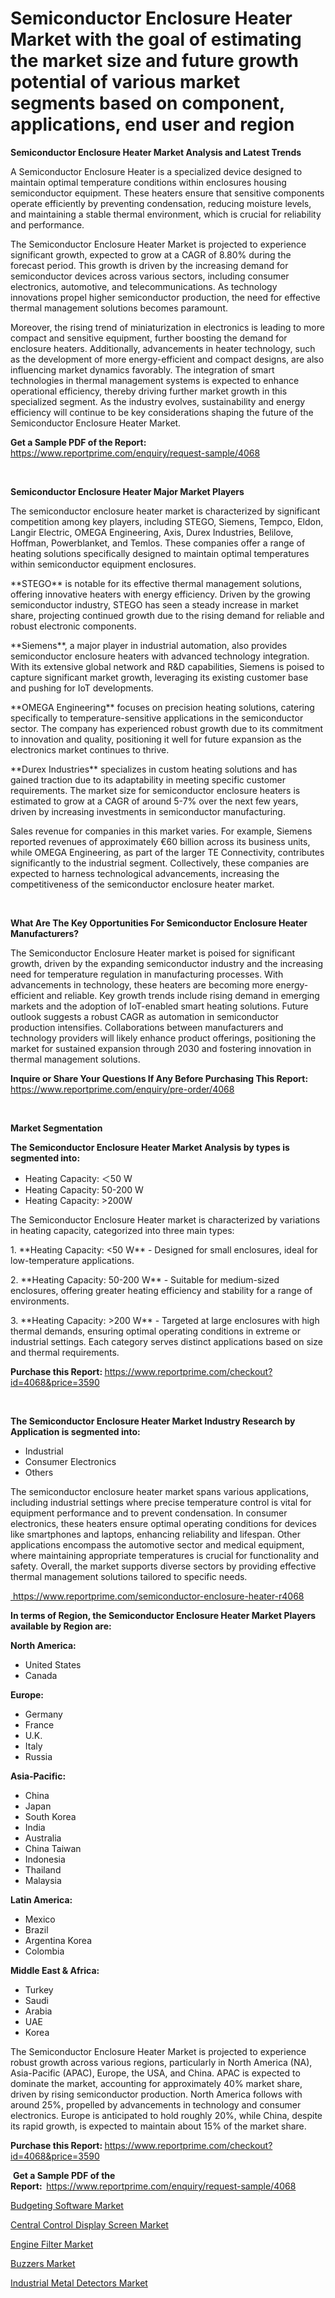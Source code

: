 <p><h1>Semiconductor Enclosure Heater Market with the goal of estimating the market size and future growth potential of various market segments based on component, applications, end user and region</h1></p><p><strong>Semiconductor Enclosure Heater Market Analysis and Latest Trends</strong></p>
<p><p>A Semiconductor Enclosure Heater is a specialized device designed to maintain optimal temperature conditions within enclosures housing semiconductor equipment. These heaters ensure that sensitive components operate efficiently by preventing condensation, reducing moisture levels, and maintaining a stable thermal environment, which is crucial for reliability and performance.</p><p>The Semiconductor Enclosure Heater Market is projected to experience significant growth, expected to grow at a CAGR of 8.80% during the forecast period. This growth is driven by the increasing demand for semiconductor devices across various sectors, including consumer electronics, automotive, and telecommunications. As technology innovations propel higher semiconductor production, the need for effective thermal management solutions becomes paramount. </p><p>Moreover, the rising trend of miniaturization in electronics is leading to more compact and sensitive equipment, further boosting the demand for enclosure heaters. Additionally, advancements in heater technology, such as the development of more energy-efficient and compact designs, are also influencing market dynamics favorably. The integration of smart technologies in thermal management systems is expected to enhance operational efficiency, thereby driving further market growth in this specialized segment. As the industry evolves, sustainability and energy efficiency will continue to be key considerations shaping the future of the Semiconductor Enclosure Heater Market.</p></p>
<p><strong>Get a Sample PDF of the Report:&nbsp;</strong> <a href="https://www.reportprime.com/enquiry/request-sample/4068">https://www.reportprime.com/enquiry/request-sample/4068</a></p>
<p>&nbsp;</p>
<p><strong>Semiconductor Enclosure Heater Major Market Players</strong></p>
<p><p>The semiconductor enclosure heater market is characterized by significant competition among key players, including STEGO, Siemens, Tempco, Eldon, Langir Electric, OMEGA Engineering, Axis, Durex Industries, Belilove, Hoffman, Powerblanket, and Temlos. These companies offer a range of heating solutions specifically designed to maintain optimal temperatures within semiconductor equipment enclosures.</p><p>**STEGO** is notable for its effective thermal management solutions, offering innovative heaters with energy efficiency. Driven by the growing semiconductor industry, STEGO has seen a steady increase in market share, projecting continued growth due to the rising demand for reliable and robust electronic components.</p><p>**Siemens**, a major player in industrial automation, also provides semiconductor enclosure heaters with advanced technology integration. With its extensive global network and R&D capabilities, Siemens is poised to capture significant market growth, leveraging its existing customer base and pushing for IoT developments.</p><p>**OMEGA Engineering** focuses on precision heating solutions, catering specifically to temperature-sensitive applications in the semiconductor sector. The company has experienced robust growth due to its commitment to innovation and quality, positioning it well for future expansion as the electronics market continues to thrive.</p><p>**Durex Industries** specializes in custom heating solutions and has gained traction due to its adaptability in meeting specific customer requirements. The market size for semiconductor enclosure heaters is estimated to grow at a CAGR of around 5-7% over the next few years, driven by increasing investments in semiconductor manufacturing.</p><p>Sales revenue for companies in this market varies. For example, Siemens reported revenues of approximately €60 billion across its business units, while OMEGA Engineering, as part of the larger TE Connectivity, contributes significantly to the industrial segment. Collectively, these companies are expected to harness technological advancements, increasing the competitiveness of the semiconductor enclosure heater market.</p></p>
<p>&nbsp;</p>
<p><strong>What Are The Key Opportunities For Semiconductor Enclosure Heater Manufacturers?</strong></p>
<p><p>The Semiconductor Enclosure Heater market is poised for significant growth, driven by the expanding semiconductor industry and the increasing need for temperature regulation in manufacturing processes. With advancements in technology, these heaters are becoming more energy-efficient and reliable. Key growth trends include rising demand in emerging markets and the adoption of IoT-enabled smart heating solutions. Future outlook suggests a robust CAGR as automation in semiconductor production intensifies. Collaborations between manufacturers and technology providers will likely enhance product offerings, positioning the market for sustained expansion through 2030 and fostering innovation in thermal management solutions.</p></p>
<p><strong>Inquire or Share Your Questions If Any Before Purchasing This Report:</strong> <a href="https://www.reportprime.com/enquiry/pre-order/4068">https://www.reportprime.com/enquiry/pre-order/4068</a></p>
<p>&nbsp;</p>
<p><strong>Market Segmentation</strong></p>
<p><strong>The Semiconductor Enclosure Heater Market Analysis by types is segmented into:</strong></p>
<p><ul><li>Heating Capacity: ＜50 W</li><li>Heating Capacity: 50-200 W</li><li>Heating Capacity: >200W</li></ul></p>
<p><p>The Semiconductor Enclosure Heater market is characterized by variations in heating capacity, categorized into three main types: </p><p>1. **Heating Capacity: <50 W** - Designed for small enclosures, ideal for low-temperature applications. </p><p>2. **Heating Capacity: 50-200 W** - Suitable for medium-sized enclosures, offering greater heating efficiency and stability for a range of environments. </p><p>3. **Heating Capacity: >200 W** - Targeted at large enclosures with high thermal demands, ensuring optimal operating conditions in extreme or industrial settings. Each category serves distinct applications based on size and thermal requirements.</p></p>
<p><strong>Purchase this Report:&nbsp;</strong><a href="https://www.reportprime.com/checkout?id=4068&price=3590">https://www.reportprime.com/checkout?id=4068&price=3590</a></p>
<p>&nbsp;</p>
<p><strong>The Semiconductor Enclosure Heater Market Industry Research by Application is segmented into:</strong></p>
<p><ul><li>Industrial</li><li>Consumer Electronics</li><li>Others</li></ul></p>
<p><p>The semiconductor enclosure heater market spans various applications, including industrial settings where precise temperature control is vital for equipment performance and to prevent condensation. In consumer electronics, these heaters ensure optimal operating conditions for devices like smartphones and laptops, enhancing reliability and lifespan. Other applications encompass the automotive sector and medical equipment, where maintaining appropriate temperatures is crucial for functionality and safety. Overall, the market supports diverse sectors by providing effective thermal management solutions tailored to specific needs.</p></p>
<p><a href="https://www.reportprime.com/semiconductor-enclosure-heater-r4068">&nbsp;https://www.reportprime.com/semiconductor-enclosure-heater-r4068</a></p>
<p><strong>In terms of Region, the Semiconductor Enclosure Heater Market Players available by Region are:</strong></p>
<p>
    <p> <strong> North America: </strong>
        <ul>
            <li>United States</li>
            <li>Canada</li>
        </ul>
        </p> 
    <p> <strong> Europe: </strong>
        <ul>
            <li>Germany</li>
            <li>France</li>
            <li>U.K.</li>
            <li>Italy</li>
            <li>Russia</li>
        </ul>
        </p> 
    <p> <strong> Asia-Pacific: </strong>
        <ul>
            <li>China</li>
            <li>Japan</li>
            <li>South Korea</li>
            <li>India</li>
            <li>Australia</li>
            <li>China Taiwan</li>
            <li>Indonesia</li>
            <li>Thailand</li>
            <li>Malaysia</li>
        </ul>
        </p> 
    <p> <strong> Latin America: </strong>
        <ul>
            <li>Mexico</li>
            <li>Brazil</li>
            <li>Argentina Korea</li>
            <li>Colombia</li>
        </ul>
        </p> 
    <p> <strong> Middle East & Africa: </strong>
        <ul>
            <li>Turkey</li>
            <li>Saudi</li>
            <li>Arabia</li>
            <li>UAE</li>
            <li>Korea</li>
        </ul>
    </p>
    </p>
<p><p>The Semiconductor Enclosure Heater Market is projected to experience robust growth across various regions, particularly in North America (NA), Asia-Pacific (APAC), Europe, the USA, and China. APAC is expected to dominate the market, accounting for approximately 40% market share, driven by rising semiconductor production. North America follows with around 25%, propelled by advancements in technology and consumer electronics. Europe is anticipated to hold roughly 20%, while China, despite its rapid growth, is expected to maintain about 15% of the market share.</p></p>
<p><strong>Purchase this Report: </strong><a href="https://www.reportprime.com/checkout?id=4068&price=3590">https://www.reportprime.com/checkout?id=4068&price=3590</a></p>
<p>&nbsp;<strong>Get a Sample PDF of the Report:&nbsp;&nbsp;</strong><a href="https://www.reportprime.com/enquiry/request-sample/4068">https://www.reportprime.com/enquiry/request-sample/4068</a></p>
<p><strong></strong></p>
<p><p><a href="https://issuu.com/reportprime-2/docs/budgeting-software-market-size-2030_96c7ee555c2d40">Budgeting Software Market</a></p><p><a href="https://github.com/indrystar/Market-Research-Report-List-4/blob/main/central-control-display-screen-market.md">Central Control Display Screen Market</a></p><p><a href="https://www.linkedin.com/pulse/driving-market-forces-engine-filter-trends-future-forecasts-txnzc?trackingId=xjbhkqJRQf280mS064UdLw%3D%3D">Engine Filter Market</a></p><p><a href="https://issuu.com/reportprime-2/docs/buzzers-market-size-2030.pptx_7be9a52bcd9584">Buzzers Market</a></p><p><a href="https://www.linkedin.com/pulse/industrial-metal-detectors-market-trends-detailed-study-bl5cc?trackingId=ytqJViWIR3urcOfChXEvDw%3D%3D">Industrial Metal Detectors Market</a></p></p>